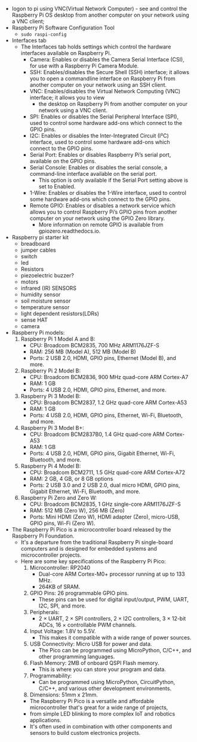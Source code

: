 - logon to pi using VNC(Virtual Network Computer) - see and control the Raspberry Pi OS desktop from another computer
   on your network using a VNC client;
- Raspberry Pi Software Configuration Tool
  - ```sudo raspi-config```
- Interfaces tab 
  - The Interfaces tab holds settings which control the hardware interfaces available on Raspberry Pi.
    - Camera: Enables or disables the Camera Serial Interface (CSI), for use with a Raspberry Pi Camera Module.
    - SSH: Enables/disables the Secure Shell (SSH) interface; it allows you to open a commandline interface on Raspberry Pi from another computer on your network using an SSH client.
    - VNC: Enables/disables the Virtual Network Computing (VNC) interface; it allows you to view 
      - the desktop on Raspberry Pi from another computer on your network using a VNC client.
    - SPI: Enables or disables the Serial Peripheral Interface (SPI), used to control some hardware add-ons which connect to the GPIO pins.
    - I2C: Enables or disables the Inter-Integrated Circuit (I²C) interface, used to control some hardware add-ons which connect to the GPIO pins.
    - Serial Port: Enables or disables Raspberry Pi’s serial port, available on the GPIO pins.
    - Serial Console: Enables or disables the serial console, a command-line interface available on the serial port. 
      - This option is only available if the Serial Port setting above is set to Enabled.
    - 1-Wire: Enables or disables the 1-Wire interface, used to control some hardware add-ons which connect to the GPIO pins.
    - Remote GPIO: Enables or disables a network service which allows you to control Raspberry Pi’s GPIO pins from another computer on your network using the GPIO Zero library. 
      - More information on remote GPIO is available from gpiozero.readthedocs.io.
- Raspberry pi starter kit
  - breadboard
  - jumper cables
  - switch
  - led
  - Resistors
  - piezoelectric buzzer?
  - motors
  - infrared (IR) SENSORS
  - humidity sensor
  - soil moisture sensor
  - temperature sensor
  - light dependent resistors(LDRs)
  - sense HAT
  - camera
- Raspberry Pi models:
  1. Raspberry Pi 1 Model A and B:
      - CPU: Broadcom BCM2835, 700 MHz ARM1176JZF-S
      - RAM: 256 MB (Model A), 512 MB (Model B)
      - Ports: 2 USB 2.0, HDMI, GPIO pins, Ethernet (Model B), and more.
  2. Raspberry Pi 2 Model B:
      - CPU: Broadcom BCM2836, 900 MHz quad-core ARM Cortex-A7
      - RAM: 1 GB
      - Ports: 4 USB 2.0, HDMI, GPIO pins, Ethernet, and more.
  3. Raspberry Pi 3 Model B:
      - CPU: Broadcom BCM2837, 1.2 GHz quad-core ARM Cortex-A53
      - RAM: 1 GB
      - Ports: 4 USB 2.0, HDMI, GPIO pins, Ethernet, Wi-Fi, Bluetooth, and more.
  4. Raspberry Pi 3 Model B+:
      - CPU: Broadcom BCM2837B0, 1.4 GHz quad-core ARM Cortex-A53
      - RAM: 1 GB
      - Ports: 4 USB 2.0, HDMI, GPIO pins, Gigabit Ethernet, Wi-Fi, Bluetooth, and more.
  5. Raspberry Pi 4 Model B:
      - CPU: Broadcom BCM2711, 1.5 GHz quad-core ARM Cortex-A72
      - RAM: 2 GB, 4 GB, or 8 GB options
      - Ports: 2 USB 3.0 and 2 USB 2.0, dual micro HDMI, GPIO pins, Gigabit Ethernet, Wi-Fi, Bluetooth, and more.
  6. Raspberry Pi Zero and Zero W:
      - CPU: Broadcom BCM2835, 1 GHz single-core ARM1176JZF-S
      - RAM: 512 MB (Zero W), 256 MB (Zero)
      - Ports: Mini HDMI (Zero W), HDMI adapter (Zero), micro-USB, GPIO pins, Wi-Fi (Zero W).
- The Raspberry Pi Pico is a microcontroller board released by the Raspberry Pi Foundation. 
  - It's a departure from the traditional Raspberry Pi single-board computers and is designed for embedded systems and microcontroller projects. 
  - Here are some key specifications of the Raspberry Pi Pico:
    1. Microcontroller: RP2040
        - Dual-core ARM Cortex-M0+ processor running at up to 133 MHz.
        - 264KB of SRAM.
    2. GPIO Pins: 26 programmable GPIO pins.
        - These pins can be used for digital input/output, PWM, UART, I2C, SPI, and more.
    3. Peripherals:
        - 2 × UART, 2 × SPI controllers, 2 × I2C controllers, 3 × 12-bit ADCs, 16 × controllable PWM channels.
    4. Input Voltage: 1.8V to 5.5V.
        - This makes it compatible with a wide range of power sources.
    5. USB Connectivity: Micro USB for power and data.
        - The Pico can be programmed using MicroPython, C/C++, and other programming languages.
    6. Flash Memory: 2MB of onboard QSPI Flash memory.
        - This is where you can store your program and data.
    7. Programmability:
        - Can be programmed using MicroPython, CircuitPython, C/C++, and various other development environments.
    8. Dimensions: 51mm x 21mm.
    - The Raspberry Pi Pico is a versatile and affordable microcontroller that's great for a wide range of projects, 
    - from simple LED blinking to more complex IoT and robotics applications. 
    - It's often used in combination with other components and sensors to build custom electronics projects.
